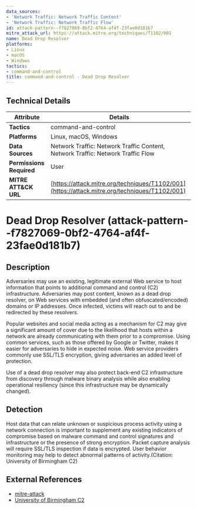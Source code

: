 ```yaml
---
data_sources:
- 'Network Traffic: Network Traffic Content'
- 'Network Traffic: Network Traffic Flow'
id: attack-pattern--f7827069-0bf2-4764-af4f-23fae0d181b7
mitre_attack_url: https://attack.mitre.org/techniques/T1102/001
name: Dead Drop Resolver
platforms:
- Linux
- macOS
- Windows
tactics:
- command-and-control
title: command-and-control - Dead Drop Resolver
---
```


## Technical Details

| Attribute | Details |
|-----------|----------|
| **Tactics** | command-and-control |
| **Platforms** | Linux, macOS, Windows |
| **Data Sources** | Network Traffic: Network Traffic Content, Network Traffic: Network Traffic Flow |
| **Permissions Required** | User |
| **MITRE ATT&CK URL** | [https://attack.mitre.org/techniques/T1102/001](https://attack.mitre.org/techniques/T1102/001) |

# Dead Drop Resolver (attack-pattern--f7827069-0bf2-4764-af4f-23fae0d181b7)

## Description
Adversaries may use an existing, legitimate external Web service to host information that points to additional command and control (C2) infrastructure. Adversaries may post content, known as a dead drop resolver, on Web services with embedded (and often obfuscated/encoded) domains or IP addresses. Once infected, victims will reach out to and be redirected by these resolvers.

Popular websites and social media acting as a mechanism for C2 may give a significant amount of cover due to the likelihood that hosts within a network are already communicating with them prior to a compromise. Using common services, such as those offered by Google or Twitter, makes it easier for adversaries to hide in expected noise. Web service providers commonly use SSL/TLS encryption, giving adversaries an added level of protection.

Use of a dead drop resolver may also protect back-end C2 infrastructure from discovery through malware binary analysis while also enabling operational resiliency (since this infrastructure may be dynamically changed).

## Detection
Host data that can relate unknown or suspicious process activity using a network connection is important to supplement any existing indicators of compromise based on malware command and control signatures and infrastructure or the presence of strong encryption. Packet capture analysis will require SSL/TLS inspection if data is encrypted. User behavior monitoring may help to detect abnormal patterns of activity.(Citation: University of Birmingham C2)

## External References
- [mitre-attack](https://attack.mitre.org/techniques/T1102/001)
- [University of Birmingham C2](https://arxiv.org/ftp/arxiv/papers/1408/1408.1136.pdf)
